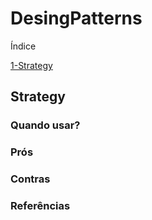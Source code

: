 # DesingPatterns

Índice

[1-Strategy](#strategy)

## Strategy

### Quando usar?

### Prós

### Contras

### Referências
